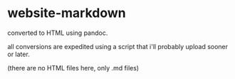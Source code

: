 # website-markdown
converted to HTML using pandoc.

all conversions are expedited using a script that i'll probably upload sooner or later.

(there are no HTML files here, only .md files)
